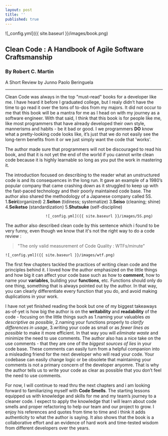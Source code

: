 ```yaml
---
layout: post
title: ''
published: true
---
```


![_config.yml]({{ site.baseurl }}/images/book.png)
## Clean Code : A Handbook of Agile Software Craftsmanship
### By Robert C. Martin

A Short Review
by Junno Paolo Beringuela

___ 



Clean Code was always in the top "must-read" books for a developer like me. I have heard it before I graduated college, but I realy didn’t have the time to go read it over the tons of to-dos from my majors. It did not occur to me that this book will be a mantra for me as I head on with my journey as a software engineer. With that said, I  think that this book is for people like me, like most programmers that have already developed their own style, mannerisms and habits - be it bad or good. I we programmers **DO** know what a pretty-looking code looks like, it’s just that we do not easily see the long-term benefits from it or we just simply want the code that 'works'. 


The author made sure that programmers will not be discouraged to read his book, and that it is not yet the end of the world if you cannot write clean code because it is highly learnable so long as you put the work in mastering it.


The introduction focused on describing to the reader what an unstructured code is and its consequences in the long run. It gave an example of a 1980’s popular company that came crashing down as it struggled to keep up with the fast-paced technology and their poorly maintained code base. The author also shared the methodology of a Japanese company called 5S. 
                        1.**Seiri**(organized)
                        2.**Seiton** (tidiness; systematize) 
                        3.**Seiso** (cleaning; shine) 
                        4.**Seiketso** (standardization)
                        5.**Shutsuke** (self-discipline)

                      ![_config.yml]({{ site.baseurl }}/images/5S.png)
 
The author also described clean code by this sentence which i found to be very funny, even though we know that it's not the right way to do a code review :
> "The only valid measurement of Code Quality : WTFs/minute"

	![_config.yml]({{ site.baseurl }}/images/wtf.png)


The first few chapters tackled the practices of writing clean code and the principles behind it. I loved how the author emphasized on the little things and how big it can affect your code base such as how to **comment**, how to name your **variables**, building your **functions**, etc.
Functions should only do one thing, something that is always pointed out by the author. In that way, you can clearly differentiate every function that you do, and avoid making duplications in your work. 
 
 
I have not yet finished reading the book but one of my biggest takeaways as-of-yet is how big the author is on the **writability** and **readability** of the code - focusing on the little things such as 
	1.naming your valuables _as descriptive as possible_,
	2.naming your functions properly to _clarify differences in usage_,
	3.writing your code as small or as _fewer lines as possible_ to make it more efficient.
In that way you will _eliminate waste_ and minimize the need to use comments. 
The author also has a nice take on the use comments - that they are one of the _biggest sources of lies_ in your code base. These comments can easily turn from a helpful companion into a misleading friend for the next developer who will read your code. Your codebase can easily change logic or be obsolete that maintaining your comments is not a primary concern of the developer anyomre. That is why the author tells us to write your code as clear as possible that you don’t feel the need to use comments. 
 
 
For now, I will continue to read thru the next chapters and i am looking forward to familiarizing myself with **Code Smells**. The starting lessons equipped us with knowledge and skills for me and my team’s journey to a cleaner code. I expect to apply the knowledge that I will learn about code smells and proper refactoring to help our team and our project to grow. I enjoy his references and quotes from time to time and i think it adds authenticity to what the author is saying. It also shows that the book is a collaborative effort and an evidence of hard work and time-tested wisdom from different developers over the years.
